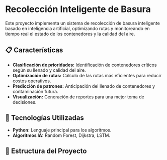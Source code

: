 # Recolección Inteligente de Basura

Este proyecto implementa un sistema de recolección de basura inteligente basado en inteligencia artificial, optimizando rutas y monitoreando en tiempo real el estado de los contenedores y la calidad del aire.

## 📋 Características

- **Clasificación de prioridades:** Identificación de contenedores críticos según su llenado y calidad del aire.
- **Optimización de rutas:** Cálculo de las rutas más eficientes para reducir costos operativos.
- **Predicción de patrones:** Anticipación del llenado de contenedores y contaminación futura.
- **Visualización:** Generación de reportes para una mejor toma de decisiones.

## 🚀 Tecnologías Utilizadas

- **Python:** Lenguaje principal para los algoritmos.
- **Algoritmos IA:** Random Forest, Dijkstra, LSTM.
## 📂 Estructura del Proyecto


